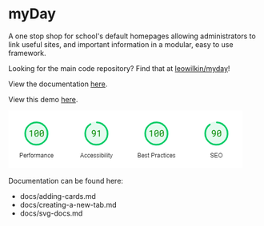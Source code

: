 # myDay

A one stop shop for school's default homepages allowing administrators to link useful sites, and important information in a modular, easy to use framework.

Looking for the main code repository? Find that at [leowilkin/myday](https://github.com/leowilkin)!

View the documentation [here](https://myday.wilkin.xyz).

View this demo [here](https://demo.myday.wilkin.xyz).

![alt text](lighthouse.png)

Documentation can be found here:
- docs/adding-cards.md
- docs/creating-a-new-tab.md
- docs/svg-docs.md

